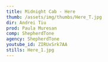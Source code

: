 ```yaml
---
title: Midnight Cab - Here
thumb: /assets/img/thumbs/Here_T.jpg
dir: Andrei Tiu
prod: Paula Muresan
comp: ShepherdTone
agency: ShepherdTone
youtube_id: ZIRUxSrk7AA
stills: Here_1.jpg
---
```


